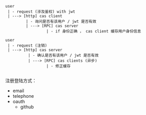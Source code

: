 
```text
user
 | - request (涉及鉴权) with jwt
 | ---> [http] cas client 
         | - 询问是否有该用户 / jwt 是否有效
         | ---> [RPC] cas server
                  | - if 身份正确 ， cas client 缓存用户身份信息
```
```text
user
 | - request (注销)
 | ---> [http] cas server 
          | - 确认是否有该用户 / jwt 是否有效
          | ---> [RPC] cas clients (异步)
                  | - 修正缓存
  
```

注册登陆方式：

- email
- telephone
- oauth
  - github
 
